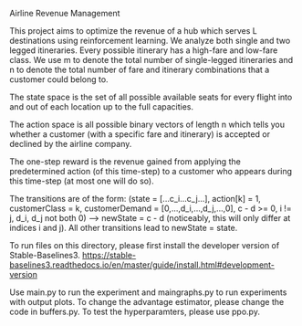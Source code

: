 Airline Revenue Management

This project aims to optimize the revenue of a hub which serves L destinations using reinforcement learning. We analyze both single and two legged itineraries. Every possible itinerary has a high-fare and low-fare class. We use m to denote the total number of single-legged itineraries and n to denote the total number of fare and itinerary combinations that a customer could belong to.

The state space is the set of all possible available seats for every flight into and out of each location up to the full capacities.

The action space is all possible binary vectors of length n which tells you whether a customer (with a specific fare and itinerary) is accepted or declined by the airline company.

The one-step reward is the revenue gained from applying the predetermined action (of this time-step) to a customer who appears during this time-step (at most one will do so).

The transitions are of the form: (state = [...c_i...c_j...], action[k] = 1, customerClass = k, customerDemand = [0,...,d_i,...,d_j,...,0], c - d >= 0, i != j, d_i, d_j not both 0) --> newState = c - d (noticeably, this will only differ at indices i and j). All other transitions lead to newState = state.

To run files on this directory, please first install the developer version of Stable-Baselines3. https://stable-baselines3.readthedocs.io/en/master/guide/install.html#development-version

Use main.py to run the experiment and maingraphs.py to run experiments with output plots. To change the advantage estimator, please change the code in buffers.py. To test the hyperparamters, please use ppo.py.
